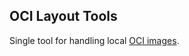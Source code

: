 ## OCI Layout Tools

Single tool for handling local [OCI images](https://specs.opencontainers.org/image-spec/image-layout/).
